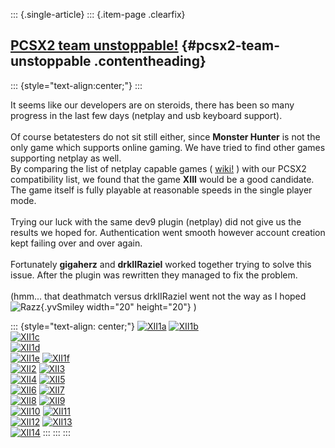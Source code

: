 ::: {.single-article}
::: {.item-page .clearfix}
## [PCSX2 team unstoppable!](/138-pcsx2-team-unstoppable.html) {#pcsx2-team-unstoppable .contentheading}

::: {style="text-align:center;"}
:::

It seems like our developers are on steroids, there has been so many
progress in the last few days (netplay and usb keyboard support).\
\
Of course betatesters do not sit still either, since **Monster Hunter**
is not the only game which supports online gaming. We have tried to find
other games supporting netplay as well.\
By comparing the list of netplay capable games (
[wiki!](http://en.wikipedia.org/wiki/List_of_PlayStation_2_network_games)
) with our PCSX2 compatibility list, we found that the game **XIII**
would be a good candidate.\
The game itself is fully playable at reasonable speeds in the single
player mode.\
\
Trying our luck with the same dev9 plugin (netplay) did not give us the
results we hoped for. Authentication went smooth however account
creation kept failing over and over again.\
\
Fortunately **gigaherz** and **drkIIRaziel** worked together trying to
solve this issue. After the plugin was rewritten they managed to fix the
problem.\
\
(hmm\... that deathmatch versus drkIIRaziel went not the way as I hoped
![Razz](https://pcsx2.net/images/stories/frontend/smilies/tongue.gif){.yvSmiley
width="20" height="20"} )

::: {style="text-align: center;"}
[![XII1a](/images/stories/frontend/online/XIII-1a_thumb.jpg)](/images/stories/frontend/online/XIII-1a.jpg)
[![XII1b](/images/stories/frontend/online/XIII-1b_thumb.jpg)](/images/stories/frontend/online/XIII-1b.jpg)\
[![XII1c](/images/stories/frontend/online/XIII-1c_thumb.jpg)](/images/stories/frontend/online/XIII-1c.jpg)\
[![XII1d](/images/stories/frontend/online/XIII-1d_thumb.jpg)](/images/stories/frontend/online/XIII-1d.jpg)\
[![XII1e](/images/stories/frontend/online/XIII-1e_thumb.jpg)](/images/stories/frontend/online/XIII-1e.jpg)
[![XII1f](/images/stories/frontend/online/XIII-1f_thumb.jpg)](/images/stories/frontend/online/XIII-1f.jpg)\
[![XII2](/images/stories/frontend/online/XIII-2_thumb.jpg)](/images/stories/frontend/online/XIII-2.jpg)
[![XII3](/images/stories/frontend/online/XIII-3_thumb.jpg)](/images/stories/frontend/online/XIII-3.jpg)\
[![XII4](/images/stories/frontend/online/XIII-4_thumb.jpg)](/images/stories/frontend/online/XIII-4.jpg)
[![XII5](/images/stories/frontend/online/XIII-5_thumb.jpg)](/images/stories/frontend/online/XIII-5.jpg)\
[![XII6](/images/stories/frontend/online/XIII-6_thumb.jpg)](/images/stories/frontend/online/XIII-6.jpg)
[![XII7](/images/stories/frontend/online/XIII-7_thumb.jpg)](/images/stories/frontend/online/XIII-7.jpg)\
[![XII8](/images/stories/frontend/online/XIII-8_thumb.jpg)](/images/stories/frontend/online/XIII-8.jpg)
[![XII9](/images/stories/frontend/online/XIII-9_thumb.jpg)](/images/stories/frontend/online/XIII-9.jpg)\
[![XII10](/images/stories/frontend/online/XIII-10_thumb.jpg)](/images/stories/frontend/online/XIII-10.jpg)
[![XII11](/images/stories/frontend/online/XIII-11_thumb.jpg)](/images/stories/frontend/online/XIII-11.jpg)\
[![XII12](/images/stories/frontend/online/XIII-12_thumb.jpg)](/images/stories/frontend/online/XIII-12.jpg)
[![XII13](/images/stories/frontend/online/XIII-13_thumb.jpg)](/images/stories/frontend/online/XIII-13.jpg)\
[![XII14](/images/stories/frontend/online/XIII-14_thumb.jpg)](/images/stories/frontend/online/XIII-14.jpg)
:::
:::
:::
